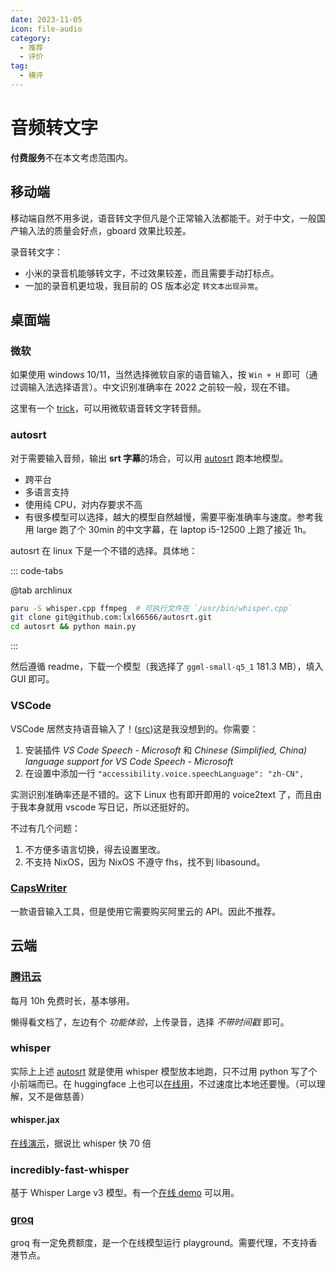 ```yaml
---
date: 2023-11-05
icon: file-audio
category:
  - 推荐
  - 评价
tag:
  - 横评
---
```


# 音频转文字

**付费服务**不在本文考虑范围内。

## 移动端

移动端自然不用多说，语音转文字但凡是个正常输入法都能干。对于中文，一般国产输入法的质量会好点，gboard 效果比较差。

录音转文字：

- 小米的录音机能够转文字，不过效果较差，而且需要手动打标点。
- 一加的录音机更垃圾，我目前的 OS 版本必定 `转文本出现异常`。

## 桌面端

### 微软

如果使用 windows 10/11，当然选择微软自家的语音输入，按 `Win + H` 即可（通过调输入法选择语言）。中文识别准确率在 2022 之前较一般，现在不错。

这里有一个 [trick](https://www.appinn.com/speech-to-text-windows10-and-11/)，可以用微软语音转文字转音频。

### autosrt

对于需要输入音频，输出 **srt 字幕**的场合，可以用 [autosrt](https://github.com/asukaminato0721/autosrt) 跑本地模型。

- 跨平台
- 多语言支持
- 使用纯 CPU，对内存要求不高
- 有很多模型可以选择，越大的模型自然越慢，需要平衡准确率与速度。参考我用 large 跑了个 30min 的中文字幕，在 laptop i5-12500 上跑了接近 1h。

autosrt 在 linux 下是一个不错的选择。具体地：

::: code-tabs

@tab archlinux

```sh
paru -S whisper.cpp ffmpeg  # 可执行文件在 `/usr/bin/whisper.cpp`
git clone git@github.com:lxl66566/autosrt.git
cd autosrt && python main.py
```

:::

然后遵循 readme，下载一个模型（我选择了 `ggml-small-q5_1` 181.3 MB），填入 GUI 即可。

### VSCode

VSCode 居然支持语音输入了！([src](https://t.me/absxsgroup/6059))这是我没想到的。你需要：

1. 安装插件 _VS Code Speech - Microsoft_ 和 _Chinese (Simplified, China) language support for VS Code Speech - Microsoft_
2. 在设置中添加一行 `"accessibility.voice.speechLanguage": "zh-CN",`

实测识别准确率还是不错的。这下 Linux 也有即开即用的 voice2text 了，而且由于我本身就用 vscode 写日记，所以还挺好的。

不过有几个问题：

1. 不方便多语言切换，得去设置里改。
2. 不支持 NixOS，因为 NixOS 不遵守 fhs，找不到 libasound。

### [CapsWriter](https://github.com/HaujetZhao/CapsWriter)

一款语音输入工具，但是使用它需要购买阿里云的 API。因此不推荐。

## 云端

### [腾讯云](https://cloud.tencent.com/product/asr)

每月 10h 免费时长，基本够用。

懒得看文档了，左边有个 _功能体验_，上传录音，选择 _不带时间戳_ 即可。

### whisper

实际上上述 [autosrt](#autosrt) 就是使用 whisper 模型放本地跑，只不过用 python 写了个小前端而已。在 huggingface 上也可以[在线用](https://huggingface.co/spaces/sanchit-gandhi/whisper-jax)，不过速度比本地还要慢。（可以理解，又不是做慈善）

#### whisper.jax

[在线演示](https://huggingface.co/spaces/sanchit-gandhi/whisper-jax)，据说比 whisper 快 70 倍

### incredibly-fast-whisper

基于 Whisper Large v3 模型。有一个[在线 demo](https://replicate.com/vaibhavs10/incredibly-fast-whisper) 可以用。

### [groq](https://console.groq.com/playground?model=whisper-large-v3-turbo)

groq 有一定免费额度，是一个在线模型运行 playground。需要代理，不支持香港节点。
